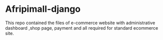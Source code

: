 # Afripimall-django
This repo contained the files of e-commerce website with administrative dashboard ,shop page, payment and all required for standard ecommerce site.
